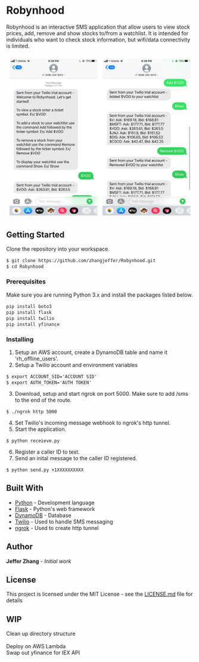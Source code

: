 # Robynhood

Robynhood is an interactive SMS application that allow users to view stock prices, add, remove and show stocks to/from a watchlist. It is intended for individuals who want to check stock information, but wifi/data connectivity is limited.

![](images/robynhood.png)

## Getting Started

Clone the repository into your workspace.

```
$ git clone https://github.com/zhangjeffer/Robynhood.git
$ cd Robynhood
```

### Prerequisites

Make sure you are running Python 3.x and install the packages listed below.

```
pip install boto3
pip install flask
pip install twilio
pip install yfinance
```

### Installing

1. Setup an AWS account, create a DynamoDB table and name it 'rh_offline_users'.
2. Setup a Twilio account and environment variables
```
$ export ACCOUNT_SID='ACCOUNT SID'
$ export AUTH_TOKEN='AUTH TOKEN'
```
3. Download, setup and start ngrok on port 5000. Make sure to add /sms to the end of the route.
```
$ ./ngrok http 5000
```
4. Set Twilio's incoming message webhook to ngrok's http tunnel.
5. Start the application. 
```
$ python receieve.py
```
6. Register a caller ID to test.
7. Send an inital message to the caller ID registered.
```
$ python send.py +1XXXXXXXXXX
```

## Built With

* [Python](https://www.python.org/) - Development language
* [Flask](https://flask.palletsprojects.com/en/1.1.x/) - Python's web framework
* [DynamoDB](https://aws.amazon.com/dynamodb/) - Database
* [Twilio](https://www.twilio.com/) - Used to handle SMS messaging
* [ngrok](https://ngrok.com/) - Used to create http tunnel

## Author

**Jeffer Zhang** - *Initial work* 

## License

This project is licensed under the MIT License - see the [LICENSE.md](LICENSE.md) file for details

## WIP

Clean up directory structure<br/>  
Deploy on AWS Lambda<br/>
Swap out yfinance for IEX API
